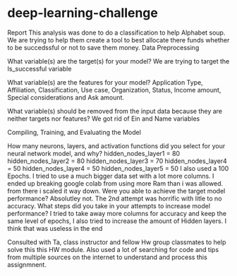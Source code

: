 # deep-learning-challenge
Report
This analysis was done to do a classification to help Alphabet soup. We are trying to help them create a tool to best allocate there funds whether to be succedssful or not to save them money.
Data Preprocessing

What variable(s) are the target(s) for your model?
  We are trying to target the Is_successful variable
  
What variable(s) are the features for your model?
  Application Type, Affiliation, Classification, Use case, Organization, Status, Income amount, Special considerations and Ask amount.
  
What variable(s) should be removed from the input data because they are neither targets nor features?
  We got rid of Ein and Name variables

Compiling, Training, and Evaluating the Model

How many neurons, layers, and activation functions did you select for your neural network model, and why?
  hidden_nodes_layer1 = 80
  hidden_nodes_layer2 = 80
  hidden_nodes_layer3 = 70
  hidden_nodes_layer4 = 50
  hidden_nodes_layer4 = 50
  hidden_nodes_layer5 = 50
  I also used a 100 Epochs.
  I tried to use a much bigger data set with a lot more columns. I ended up breaking google colab from using more Ram than i was allowed. from there i scaled it way down.
Were you able to achieve the target model performance?
  Absolutley not. The 2nd attempt was horrific with litle to no accuracy.
What steps did you take in your attempts to increase model performance?
  I tried to take away more columns for accuracy and keep the same level of epochs, I also tried to increase the amount of Hidden layers. I think that was useless in the end
  


Consulted with Ta, class instructor and fellow Hw group classmates to help solve this this HW module. Also used a lot of searching for code and tips from multiple sources on the internet to understand and process this assignmnent.
